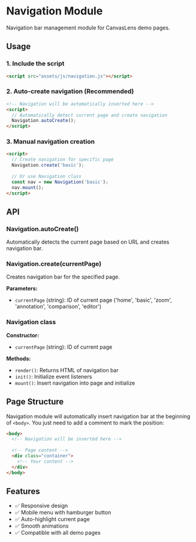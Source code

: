 # Navigation Module

Navigation bar management module for CanvasLens demo pages.

## Usage

### 1. Include the script

```html
<script src="assets/js/navigation.js"></script>
```

### 2. Auto-create navigation (Recommended)

```html
<!-- Navigation will be automatically inserted here -->
<script>
  // Automatically detect current page and create navigation
  Navigation.autoCreate();
</script>
```

### 3. Manual navigation creation

```html
<script>
  // Create navigation for specific page
  Navigation.create('basic');
  
  // Or use Navigation class
  const nav = new Navigation('basic');
  nav.mount();
</script>
```

## API

### Navigation.autoCreate()
Automatically detects the current page based on URL and creates navigation bar.

### Navigation.create(currentPage)
Creates navigation bar for the specified page.

**Parameters:**
- `currentPage` (string): ID of current page ('home', 'basic', 'zoom', 'annotation', 'comparison', 'editor')

### Navigation class

**Constructor:**
- `currentPage` (string): ID of current page

**Methods:**
- `render()`: Returns HTML of navigation bar
- `init()`: Initialize event listeners
- `mount()`: Insert navigation into page and initialize

## Page Structure

Navigation module will automatically insert navigation bar at the beginning of `<body>`. You just need to add a comment to mark the position:

```html
<body>
  <!-- Navigation will be inserted here -->
  
  <!-- Page content -->
  <div class="container">
    <!-- Your content -->
  </div>
</body>
```

## Features

- ✅ Responsive design
- ✅ Mobile menu with hamburger button
- ✅ Auto-highlight current page
- ✅ Smooth animations
- ✅ Compatible with all demo pages
